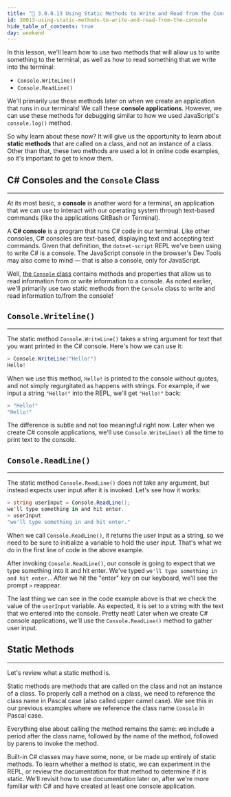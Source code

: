 ```yaml
---
title: "📓 3.0.0.13 Using Static Methods to Write and Read from the Console"
id: 30013-using-static-methods-to-write-and-read-from-the-console
hide_table_of_contents: true
day: weekend
---
```


In this lesson, we'll learn how to use two methods that will allow us to write something to the terminal, as well as how to read something that we write into the terminal:

* `Console.WriteLine()`
* `Console.ReadLine()`

We'll primarily use these methods later on when we create an application that runs in our terminals! We call these **console applications**. However, we can use these methods for debugging similar to how we used JavaScript's `console.log()` method.

So why learn about these now? It will give us the opportunity to learn about **static methods** that are called on a class, and not an instance of a class. Other than that, these two methods are used a lot in online code examples, so it's important to get to know them.

## C# Consoles and the `Console` Class
---

At its most basic, a **console** is another word for a terminal, an application that we can use to interact with our operating system through text-based commands (like the applications GitBash or Terminal). 

A **C# console** is a program that runs C# code in our terminal. Like other consoles, C# consoles are text-based, displaying text and accepting text commands. Given that definition, the `dotnet-script` REPL we've been using to write C# is a console. The JavaScript console in the browser's Dev Tools may also come to mind — that is also a console, only for JavaScript.

Well, [the `Console` class](https://learn.microsoft.com/en-us/dotnet/api/system.console?view=net-6.0) contains methods and properties that allow us to read information from or write information to a console. As noted earlier, we'll primarily use two static methods from the `Console` class to write and read information to/from the console!

## `Console.Writeline()`
---

The static method `Console.WriteLine()` takes a string argument for text that you want printed in the C# console. Here's how we can use it:

```csharp
> Console.WriteLine("Hello!")
Hello!
```

When we use this method, `Hello!` is printed to the console without quotes, and not simply regurgitated as happens with strings. For example, if we input a string `"Hello!"` into the REPL, we'll get `"Hello!"` back:

```csharp
> "Hello!"
"Hello!"
```

The difference is subtle and not too meaningful right now. Later when we create C# console applications, we'll use `Console.WriteLine()` all the time to print text to the console.

## `Console.ReadLine()`
---

The static method `Console.ReadLine()` does not take any argument, but instead expects user input after it is invoked. Let's see how it works:

```csharp
> string userInput = Console.ReadLine();
we'll type something in and hit enter.
> userInput
"we'll type something in and hit enter."
```

When we call `Console.ReadLine()`, it returns the user input as a string, so we need to be sure to initialize a variable to hold the user input. That's what we do in the first line of code in the above example.

After invoking `Console.ReadLine()`, our console is going to expect that we type something into it and hit enter. We've typed `we'll type something in and hit enter.`. After we hit the "enter" key on our keyboard, we'll see the prompt `>` reappear. 

The last thing we can see in the code example above is that we check the value of the `userInput` variable. As expected, it is set to a string with the text that we entered into the console. Pretty neat! Later when we create C# console applications, we'll use the `Console.ReadLine()` method to gather user input.  

## Static Methods
---

Let's review what a static method is. 

Static methods are methods that are called on the class and not an instance of a class. To properly call a method on a class, we need to reference the class name in Pascal case (also called upper camel case). We see this in our previous examples where we reference the class name `Console` in Pascal case. 

Everything else about calling the method remains the same: we include a period after the class name, followed by the name of the method, followed by parens to invoke the method.

Built-in C# classes may have some, none, or be made up entirely of static methods. To learn whether a method is static, we can experiment in the REPL, or review the documentation for that method to determine if it is static. We'll revisit how to use documentation later on, after we're more familiar with C# and have created at least one console application. 

